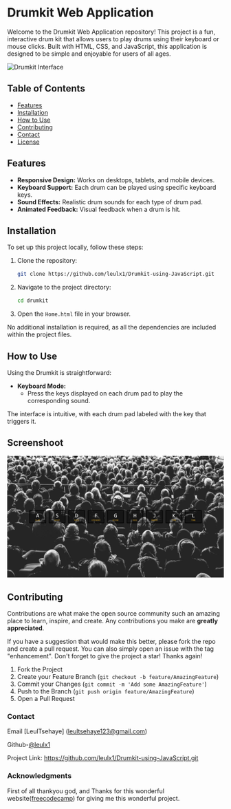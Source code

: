 # Drumkit Web Application

Welcome to the Drumkit Web Application repository! This project is a fun, interactive drum kit that allows users to play drums using their keyboard or mouse clicks. Built with HTML, CSS, and JavaScript, this application is designed to be simple and enjoyable for users of all ages.

![Drumkit Interface](screenshot.png)

## Table of Contents

- [Features](#features)
- [Installation](#installation)
- [How to Use](#how-to-use)
- [Contributing](#contributing)
- [Contact](#contact)
- [License](#license)

## Features

- **Responsive Design:** Works on desktops, tablets, and mobile devices.
- **Keyboard Support:** Each drum can be played using specific keyboard keys.
- **Sound Effects:** Realistic drum sounds for each type of drum pad.
- **Animated Feedback:** Visual feedback when a drum is hit.

## Installation

To set up this project locally, follow these steps:

1. Clone the repository:
    ```bash
    git clone https://github.com/leulx1/Drumkit-using-JavaScript.git
    ```
2. Navigate to the project directory:
    ```bash
    cd drumkit
    ```
3. Open the `Home.html` file in your browser.

No additional installation is required, as all the dependencies are included within the project files.

## How to Use

Using the Drumkit is straightforward:

- **Keyboard Mode:**
  - Press the keys displayed on each drum pad to play the corresponding sound.

The interface is intuitive, with each drum pad labeled with the key that triggers it.

## Screenshoot
<img src="./Screenshoot/img.JPG">

## Contributing

Contributions are what make the open source community such an amazing place to learn, inspire, and create. Any contributions you make are **greatly appreciated**.

If you have a suggestion that would make this better, please fork the repo and create a pull request. You can also simply open an issue with the tag "enhancement".
Don't forget to give the project a star! Thanks again!

1. Fork the Project
2. Create your Feature Branch (`git checkout -b feature/AmazingFeature`)
3. Commit your Changes (`git commit -m 'Add some AmazingFeature'`)
4. Push to the Branch (`git push origin feature/AmazingFeature`)
5. Open a Pull Request

### Contact

Email [LeulTsehaye] (leultsehaye123@gmail.com)

Github-[@leulx1](https://github.com/leulx1)

Project Link: https://github.com/leulx1/Drumkit-using-JavaScript.git

### Acknowledgments

First of all thankyou god, and Thanks for this wonderful website([freecodecamp](https://freecodecamp.org)) for giving me this wonderful project.

